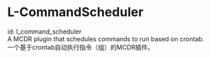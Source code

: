 # L-CommandScheduler
 id: l_command_scheduler  
 A MCDR plugin that schedules commands to run based on crontab.  
 一个基于crontab自动执行指令（组）的MCDR插件。  
